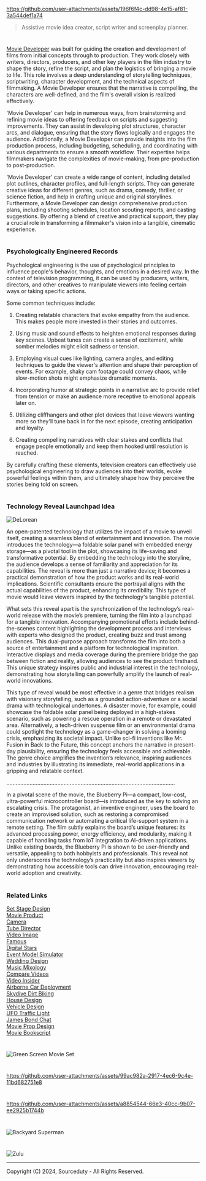 https://github.com/user-attachments/assets/196f6f4c-dd98-4e15-af81-3a544def1a74

> Assistive movie idea creator, script writer and screenplay planner.

#

[Movie Developer](https://chatgpt.com/g/g-GKuoUegIF-movie-developer) was built for guiding the creation and development of films from initial concepts through to production. They work closely with writers, directors, producers, and other key players in the film industry to shape the story, refine the script, and plan the logistics of bringing a movie to life. This role involves a deep understanding of storytelling techniques, scriptwriting, character development, and the technical aspects of filmmaking. A Movie Developer ensures that the narrative is compelling, the characters are well-defined, and the film's overall vision is realized effectively.

'Movie Developer' can help in numerous ways, from brainstorming and refining movie ideas to offering feedback on scripts and suggesting improvements. They can assist in developing plot structures, character arcs, and dialogue, ensuring that the story flows logically and engages the audience. Additionally, a Movie Developer can provide insights into the film production process, including budgeting, scheduling, and coordinating with various departments to ensure a smooth workflow. Their expertise helps filmmakers navigate the complexities of movie-making, from pre-production to post-production.

'Movie Developer' can create a wide range of content, including detailed plot outlines, character profiles, and full-length scripts. They can generate creative ideas for different genres, such as drama, comedy, thriller, or science fiction, and help in crafting unique and original storylines. Furthermore, a Movie Developer can design comprehensive production plans, including shooting schedules, location scouting reports, and casting suggestions. By offering a blend of creative and practical support, they play a crucial role in transforming a filmmaker's vision into a tangible, cinematic experience.

#
### Psychologically Engineered Records

Psychological engineering is the use of psychological principles to influence people's behavior, thoughts, and emotions in a desired way. In the context of television programming, it can be used by producers, writers, directors, and other creatives to manipulate viewers into feeling certain ways or taking specific actions. 

Some common techniques include:

1. Creating relatable characters that evoke empathy from the audience. This makes people more invested in their stories and outcomes.

2. Using music and sound effects to heighten emotional responses during key scenes. Upbeat tunes can create a sense of excitement, while somber melodies might elicit sadness or tension.

3. Employing visual cues like lighting, camera angles, and editing techniques to guide the viewer's attention and shape their perception of events. For example, shaky cam footage could convey chaos, while slow-motion shots might emphasize dramatic moments.

4. Incorporating humor at strategic points in a narrative arc to provide relief from tension or make an audience more receptive to emotional appeals later on.

5. Utilizing cliffhangers and other plot devices that leave viewers wanting more so they'll tune back in for the next episode, creating anticipation and loyalty. 

6. Creating compelling narratives with clear stakes and conflicts that engage people emotionally and keep them hooked until resolution is reached.

By carefully crafting these elements, television creators can effectively use psychological engineering to draw audiences into their worlds, evoke powerful feelings within them, and ultimately shape how they perceive the stories being told on screen.

#
### Technology Reveal Launchpad Idea

![DeLorean](https://github.com/user-attachments/assets/059dbdd0-f8ab-4d03-b82b-87a82a7d6daa)

An open-patented technology that utilizes the impact of a movie to unveil itself, creating a seamless blend of entertainment and innovation. The movie introduces the technology—a foldable solar panel with embedded energy storage—as a pivotal tool in the plot, showcasing its life-saving and transformative potential. By embedding the technology into the storyline, the audience develops a sense of familiarity and appreciation for its capabilities. The reveal is more than just a narrative device; it becomes a practical demonstration of how the product works and its real-world implications. Scientific consultants ensure the portrayal aligns with the actual capabilities of the product, enhancing its credibility. This type of movie would leave viewers inspired by the technology's tangible potential.

What sets this reveal apart is the synchronization of the technology’s real-world release with the movie’s premiere, turning the film into a launchpad for a tangible innovation. Accompanying promotional efforts include behind-the-scenes content highlighting the development process and interviews with experts who designed the product, creating buzz and trust among audiences. This dual-purpose approach transforms the film into both a source of entertainment and a platform for technological inspiration. Interactive displays and media coverage during the premiere bridge the gap between fiction and reality, allowing audiences to see the product firsthand. This unique strategy inspires public and industrial interest in the technology, demonstrating how storytelling can powerfully amplify the launch of real-world innovations.

This type of reveal would be most effective in a genre that bridges realism with visionary storytelling, such as a grounded action-adventure or a social drama with technological undertones. A disaster movie, for example, could showcase the foldable solar panel being deployed in a high-stakes scenario, such as powering a rescue operation in a remote or devastated area. Alternatively, a tech-driven suspense film or an environmental drama could spotlight the technology as a game-changer in solving a looming crisis, emphasizing its societal impact. Unlike sci-fi inventions like Mr. Fusion in Back to the Future, this concept anchors the narrative in present-day plausibility, ensuring the technology feels accessible and achievable. The genre choice amplifies the invention’s relevance, inspiring audiences and industries by illustrating its immediate, real-world applications in a gripping and relatable context.

.............................................................................................................

In a pivotal scene of the movie, the Blueberry Pi—a compact, low-cost, ultra-powerful microcontroller board—is introduced as the key to solving an escalating crisis. The protagonist, an inventive engineer, uses the board to create an improvised solution, such as restoring a compromised communication network or automating a critical life-support system in a remote setting. The film subtly explains the board’s unique features: its advanced processing power, energy efficiency, and modularity, making it capable of handling tasks from IoT integration to AI-driven applications. Unlike existing boards, the Blueberry Pi is shown to be user-friendly and versatile, appealing to both hobbyists and professionals. This reveal not only underscores the technology’s practicality but also inspires viewers by demonstrating how accessible tools can drive innovation, encouraging real-world adoption and creativity.


#
### Related Links

[Set Stage Design](https://github.com/sourceduty/Set_Stage_Design)
<br>
[Movie Product](https://github.com/sourceduty/Movie_Product)
<br>
[Camera](https://github.com/sourceduty/Camera)
<br>
[Tube Director](https://chat.openai.com/g/g-epAQ2XbfM-tube-director)
<br>
[Video Image](https://chat.openai.com/g/g-LNtncGSSz-video-image)
<br>
[Famous](https://chat.openai.com/g/g-O9LfTkCN7-famous)
<br>
[Digital Stars](https://chat.openai.com/g/g-dRyZ53slj-digital-stars)
<br>
[Event Model Simulator](https://chat.openai.com/g/g-Zr15o3jSa-event-model-simulator)
<br>
[Wedding Design](https://chatgpt.com/g/g-fXhJAisdE-wedding-design)
<br>
[Music Mixology](https://chat.openai.com/g/g-Dx8EfEK8O-music-mixology)
<br>
[Compare Videos](https://github.com/sourceduty/Compare_Videos)
<br>
[Video Insider](https://chatgpt.com/g/g-ZBiedT6Sq-video-insider)
<br>
[Airborne Car Deployment](https://github.com/sourceduty/Airborne_Car_Deployment)
<br>
[Skydive Dirt Biking](https://github.com/sourceduty/Skydive_Dirt_Biking)
<br>
[House Design](https://github.com/sourceduty/House_Design)
<br>
[Vehicle Design](https://github.com/sourceduty/Vehicle_Design)
<br>
[UFO Traffic Light](https://github.com/sourceduty/UFO_Traffic_Light)
<br>
[James Bond Chat](https://github.com/sourceduty/James_Bond_Chat)
<br>
[Movie Prop Design](https://github.com/sourceduty/Movie_Prop_Design)
<br>
[Movie Bookscript](https://github.com/sourceduty/Movie_Bookscript)

#
![Green Screen Movie Set](https://github.com/sourceduty/Movie_Developer/assets/123030236/c07ab585-7292-4803-a866-32c325b98b17)
#
https://github.com/user-attachments/assets/99ac982a-2917-4ec6-9c4e-11bd682751e8
#
https://github.com/user-attachments/assets/a8854544-66e3-40cc-9b07-ee2925b1744b
#
![Backyard Superman](https://github.com/user-attachments/assets/9953567e-d6c0-47f9-aca1-77c80736ae92)
#
![Zulu](https://github.com/user-attachments/assets/515dfb13-a370-4ca8-ae1f-5b3194ee6361)


***
Copyright (C) 2024, Sourceduty - All Rights Reserved.
